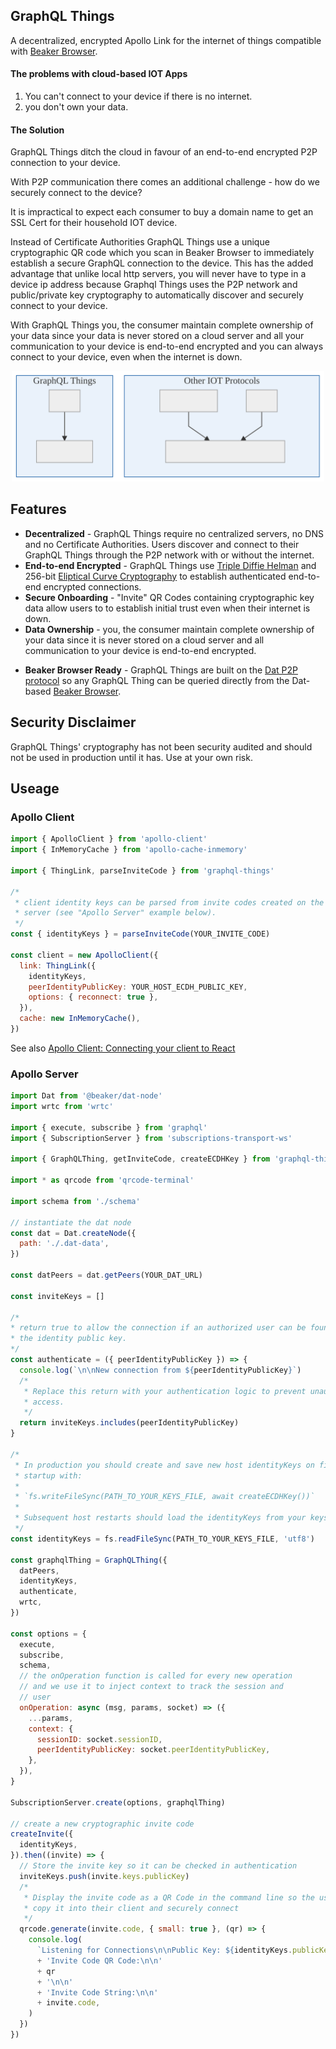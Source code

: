 ## GraphQL Things

A decentralized, encrypted Apollo Link for the internet of things compatible with [Beaker Browser](https://beakerbrowser.com).

#### The problems with cloud-based IOT Apps

1. You can't connect to your device if there is no internet.
2. you don't own your data.

#### The Solution
GraphQL Things ditch the cloud in favour of an end-to-end encrypted P2P connection to your device.

With P2P communication there comes an additional challenge - how do we securely connect to the device?

It is impractical to expect each consumer to buy a domain name to get an SSL Cert for their household IOT device.

Instead of Certificate Authorities GraphQL Things use a unique cryptographic QR code which you scan in Beaker Browser to immediately establish a secure GraphQL connection to the device. This has the added advantage that unlike local http servers, you will never have to type in a device ip address because Graphql Things uses the P2P network and public/private key cryptography to automatically discover and securely connect to your device.

With GraphQL Things you, the consumer maintain complete ownership of your data since your data is never stored on a cloud server and all your communication to your device is end-to-end encrypted and you can always connect to your device, even when the internet is down.

<p align="center">
  <img
    alt="alt GraphQL Thing connections connect directly instead of through a centralized server"
    src="./docs/dist/connection-comparison.svg"
    width="500"
  />
</p>

## Features
* **Decentralized** - GraphQL Things require no centralized servers, no DNS and no Certificate Authorities. Users discover and connect to their GraphQL Things through the P2P network with or without the internet.
* **End-to-end Encrypted** - GraphQL Things use [Triple Diffie Helman](https://signal.org/docs/specifications/x3dh/) and 256-bit [Eliptical Curve Cryptography](https://www.globalsign.com/en/blog/elliptic-curve-cryptography/) to establish authenticated end-to-end encrypted connections.
* **Secure Onboarding** - "Invite" QR Codes containing cryptographic key data allow users to to establish initial trust even when their internet is down.
* **Data Ownership** - you, the consumer maintain complete ownership of your data since it is never stored on a cloud server and all communication to your device is end-to-end encrypted.
<!-- * **NAT-traversing** - GraphQL Things use [WebRTC and ICE](https://www.youtube.com/watch?v=7qAQuC9muf8) to establish connections directly from the device to any authorized client. -->
* **Beaker Browser Ready** - GraphQL Things are built on the [Dat P2P protocol](https://datproject.org/) so any GraphQL Thing can be queried directly from the Dat-based [Beaker Browser](https://beakerbrowser.com/).


## Security Disclaimer

GraphQL Things' cryptography has not been security audited and should not be used in production until it has. Use at your own risk.

## Useage

### Apollo Client

```js
import { ApolloClient } from 'apollo-client'
import { InMemoryCache } from 'apollo-cache-inmemory'

import { ThingLink, parseInviteCode } from 'graphql-things'

/*
 * client identity keys can be parsed from invite codes created on the
 * server (see "Apollo Server" example below).
 */
const { identityKeys } = parseInviteCode(YOUR_INVITE_CODE)

const client = new ApolloClient({
  link: ThingLink({
    identityKeys,
    peerIdentityPublicKey: YOUR_HOST_ECDH_PUBLIC_KEY,
    options: { reconnect: true },
  }),
  cache: new InMemoryCache(),
})
```

See also [Apollo Client: Connecting your client to React](https://www.apollographql.com/docs/react/essentials/get-started.html#creating-provider)

### Apollo Server

```js
import Dat from '@beaker/dat-node'
import wrtc from 'wrtc'

import { execute, subscribe } from 'graphql'
import { SubscriptionServer } from 'subscriptions-transport-ws'

import { GraphQLThing, getInviteCode, createECDHKey } from 'graphql-things'

import * as qrcode from 'qrcode-terminal'

import schema from './schema'

// instantiate the dat node
const dat = Dat.createNode({
  path: './.dat-data',
})

const datPeers = dat.getPeers(YOUR_DAT_URL)

const inviteKeys = []

/*
* return true to allow the connection if an authorized user can be found with
* the identity public key.
*/
const authenticate = ({ peerIdentityPublicKey }) => {
  console.log(`\n\nNew connection from ${peerIdentityPublicKey}`)
  /*
   * Replace this return with your authentication logic to prevent unauthorized
   * access.
   */
  return inviteKeys.includes(peerIdentityPublicKey)
}

/*
 * In production you should create and save new host identityKeys on first
 * startup with:
 *
 * `fs.writeFileSync(PATH_TO_YOUR_KEYS_FILE, await createECDHKey())`
 *
 * Subsequent host restarts should load the identityKeys from your keys file.
 */
const identityKeys = fs.readFileSync(PATH_TO_YOUR_KEYS_FILE, 'utf8')

const graphqlThing = GraphQLThing({
  datPeers,
  identityKeys,
  authenticate,
  wrtc,
})

const options = {
  execute,
  subscribe,
  schema,
  // the onOperation function is called for every new operation
  // and we use it to inject context to track the session and
  // user
  onOperation: async (msg, params, socket) => ({
    ...params,
    context: {
      sessionID: socket.sessionID,
      peerIdentityPublicKey: socket.peerIdentityPublicKey,
    },
  }),
}

SubscriptionServer.create(options, graphqlThing)

// create a new cryptographic invite code
createInvite({
  identityKeys,
}).then((invite) => {
  // Store the invite key so it can be checked in authentication
  inviteKeys.push(invite.keys.publicKey)
  /*
   * Display the invite code as a QR Code in the command line so the user can
   * copy it into their client and securely connect
   */
  qrcode.generate(invite.code, { small: true }, (qr) => {
    console.log(
      `Listening for Connections\n\nPublic Key: ${identityKeys.publicKey}\n\n`
      + 'Invite Code QR Code:\n\n'
      + qr
      + '\n\n'
      + 'Invite Code String:\n\n'
      + invite.code,
    )
  })
})
```
